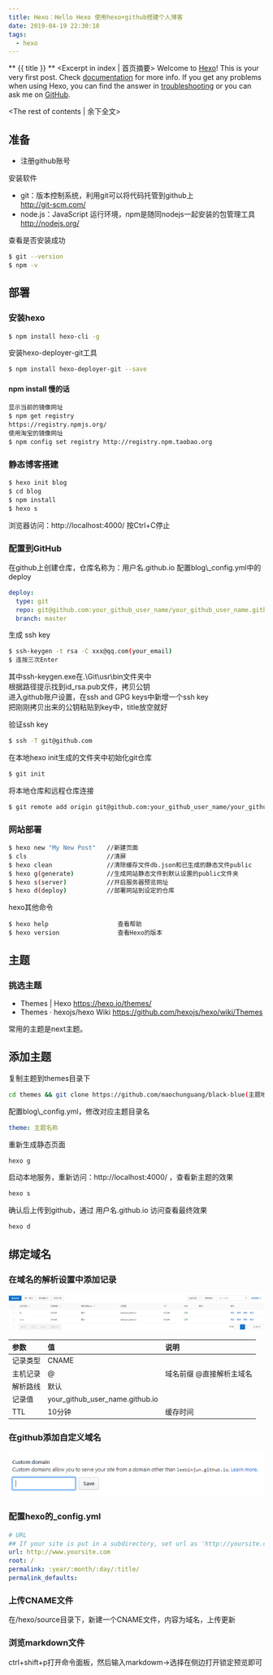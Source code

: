 ```yaml
---
title: Hexo：Hello Hexo 使用hexo+github搭建个人博客
date: 2019-04-19 22:30:18
tags:
  - hexo
---
```

** {{ title }} ** <Excerpt in index | 首页摘要>
Welcome to [Hexo](https://hexo.io/)! This is your very first post. Check [documentation](https://hexo.io/docs/) for more info. If you get any problems when using Hexo, you can find the answer in [troubleshooting](https://hexo.io/docs/troubleshooting.html) or you can ask me on [GitHub](https://github.com/hexojs/hexo/issues).
<!-- more -->
<The rest of contents | 余下全文>

## 准备

* 注册github账号

安装软件

* git：版本控制系统，利用git可以将代码托管到github上  
  http://git-scm.com/
* node.js：JavaScript 运行环境，npm是随同nodejs一起安装的包管理工具  
  http://nodejs.org/

查看是否安装成功

``` bash
$ git --version
$ npm -v
```

## 部署

### 安装hexo

``` bash
$ npm install hexo-cli -g
```

安装hexo-deployer-git工具
``` bash
$ npm install hexo-deployer-git --save
```
#### npm install 慢的话
``` bash
显示当前的镜像网址
$ npm get registry 
https://registry.npmjs.org/
使用淘宝的镜像网址
$ npm config set registry http://registry.npm.taobao.org
```

### 静态博客搭建
``` bash
$ hexo init blog
$ cd blog
$ npm install
$ hexo s
```
浏览器访问：http://localhost:4000/ 
按Ctrl+C停止  


### 配置到GitHub

在github上创建仓库，仓库名称为：用户名.github.io
配置blog\\_config.yml中的deploy

``` yml
deploy:
  type: git
  repo: git@github.com:your_github_user_name/your_github_user_name.github.io.git
  branch: master
```

生成 ssh key
``` bash
$ ssh-keygen -t rsa -C xxx@qq.com(your_email)
$ 连按三次Enter
```
其中ssh-keygen.exe在.\Git\usr\bin文件夹中  
根据路径提示找到id_rsa.pub文件，拷贝公钥  
进入github账户设置，在ssh and GPG keys中新增一个ssh key  
把刚刚拷贝出来的公钥粘贴到key中，title放空就好  

验证ssh key
``` bash
$ ssh -T git@github.com
```

在本地hexo init生成的文件夹中初始化git仓库
``` bash
$ git init
```
将本地仓库和远程仓库连接
``` bash
$ git remote add origin git@github.com:your_github_user_name/your_github_user_name.github.io.git
```


### 网站部署

``` bash
$ hexo new "My New Post"   //新建页面
$ cls                      //清屏
$ hexo clean               //清除缓存文件db.json和已生成的静态文件public
$ hexo g(generate)         //生成网站静态文件到默认设置的public文件夹
$ hexo s(server)           //开启服务器预览网址
$ hexo d(deploy)           //部署网站到设定的仓库
```

hexo其他命令
```
$ hexo help                   查看帮助
$ hexo version                查看Hexo的版本
```


## 主题

### 挑选主题
* Themes | Hexo https://hexo.io/themes/
* Themes · hexojs/hexo Wiki https://github.com/hexojs/hexo/wiki/Themes

常用的主题是next主题。

## 添加主题
复制主题到themes目录下
``` bash
cd themes && git clone https://github.com/maochunguang/black-blue(主题地址)
```

配置blog\\_config.yml，修改对应主题目录名
``` yml
theme: 主题名称
```

重新生成静态页面
``` bash
hexo g
```
启动本地服务，重新访问：http://localhost:4000/ ，查看新主题的效果
``` bash
hexo s
```
确认后上传到github，通过 用户名.github.io 访问查看最终效果
``` bash
hexo d
```

## 绑定域名

### 在域名的解析设置中添加记录

<img src='Hexo：Hello Hexo\000.png'>

| 参数 | 值 | 说明 |
| :-----| :--- | :--- |
| 记录类型 | CNAME | |
| 主机记录 | @ | 域名前缀 @直接解析主域名
| 解析路线 | 默认 |  |
| 记录值 | your_github_user_name.github.io  | |
| TTL |  10分钟 |  缓存时间 |


### 在github添加自定义域名

<img src='Hexo：Hello Hexo\001.png'>


### 配置hexo的_config.yml

``` yml
# URL
## If your site is put in a subdirectory, set url as 'http://yoursite.com/child' and root as '/child/'
url: http://www.yoursite.com
root: /
permalink: :year/:month/:day/:title/
permalink_defaults:
```

### 上传CNAME文件

在/hexo/source目录下，新建一个CNAME文件，内容为域名，上传更新


### 浏览markdown文件

ctrl+shift+p打开命令面板，然后输入markdowm->选择在侧边打开锁定预览即可


